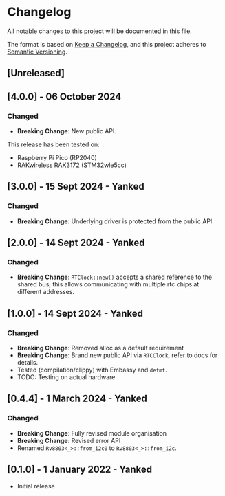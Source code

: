 # Changelog
All notable changes to this project will be documented in this file.

The format is based on [Keep a Changelog](https://keepachangelog.com/en/1.0.0/),
and this project adheres to [Semantic Versioning](https://semver.org/spec/v2.0.0.html).

## [Unreleased]

## [4.0.0] - 06 October 2024

### Changed
- __Breaking Change__: New public API.

This release has been tested on:
- Raspberry Pi Pico (RP2040)
- RAKwireless RAK3172 (STM32wle5cc)

## [3.0.0] - 15 Sept 2024 - Yanked

### Changed
- __Breaking Change__: Underlying driver is protected from the public API.

## [2.0.0] - 14 Sept 2024 - Yanked

### Changed
- __Breaking Change__: `RTClock::new()` accepts a shared reference to the shared bus; this allows communicating with multiple rtc chips at different addresses.

## [1.0.0] - 14 Sept 2024 - Yanked

### Changed
- __Breaking Change__: Removed alloc as a default requirement
- __Breaking Change__: Brand new public API via `RTCClock`, refer to docs for details.
- Tested (compilation/clippy) with Embassy and `defmt`.
- TODO: Testing on actual hardware.

## [0.4.4] - 1 March 2024 - Yanked

### Changed
- __Breaking Change__: Fully revised module organisation
- __Breaking Change__: Revised error API
- Renamed `Rv8803<_>::from_i2c0` to `Rv8803<_>::from_i2c`.

## [0.1.0] - 1 January 2022 - Yanked
- Initial release


